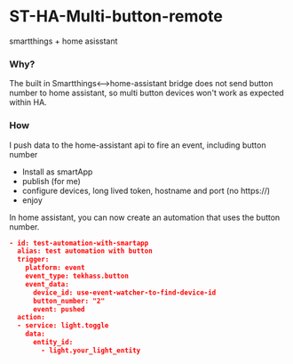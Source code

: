 # ST-HA-Multi-button-remote
smartthings + home asisstant

### Why?
The built in Smartthings<-->home-assistant bridge does not send button number to home assistant, so multi button devices won't work as expected within HA.

### How
I push data to the home-assistant api to fire an event, including button number

- Install as smartApp
- publish (for me)
- configure devices, long lived token, hostname and port (no https://)
- enjoy

In home assistant, you can now create an automation that uses the button number.
```JSON
- id: test-automation-with-smartapp
  alias: test automation with button
  trigger:
    platform: event
    event_type: tekhass.button
    event_data:
      device_id: use-event-watcher-to-find-device-id
      button_number: "2"
      event: pushed
  action:
  - service: light.toggle
    data:
      entity_id:
        - light.your_light_entity
```
